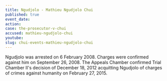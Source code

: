 ```yaml
---
title: Ngudjolo - Mathieu Ngudjolo Chui
published: true
event_date:
action:
case: the-prosecutor-v-chui
accused: mathieu-ngudjolo-chui
youtube:
slug: chui-events-mathieu-ngudjolo-chui
---
```



Ngudjolo was arrested on 6 February 2008. Charges were confirmed against him on September 26, 2008. The Appeals Chamber confirmed Trial Chamber II's decision of December 18, 2012 acquitting Ngudjolo of charges of crimes against humanity on February 27, 2015.